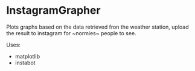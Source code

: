 # InstagramGrapher


Plots graphs based on the data retrieved fron the weather station, upload the result to instagram for ~normies~ people to see.


Uses:
* matplotlib
* instabot
